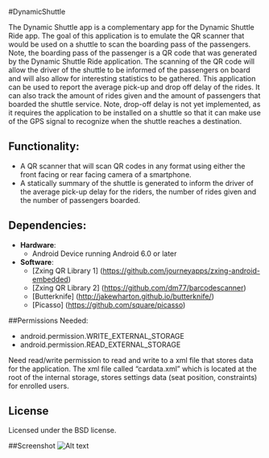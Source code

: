 #DynamicShuttle

The Dynamic Shuttle app is a complementary app for the Dynamic Shuttle Ride app. The goal of this application is to emulate the QR scanner that would be used on a shuttle to scan the boarding pass of the passengers. Note, the boarding pass of the passenger is a QR code that was generated by the Dynamic Shuttle Ride application. The scanning of the QR code will allow the driver of the shuttle to be informed of the passengers on board and will also allow for interesting statistics to be gathered. This application can be used to report the average pick-up and drop off delay of the rides. It can also track the amount of rides given and the amount of passengers that boarded the shuttle service. Note, drop-off delay is not yet implemented, as it requires the application to be installed on a shuttle so that it can make use of the GPS signal to recognize when the shuttle reaches a destination. 

## Functionality:
* A QR scanner that will scan QR codes in any format using either the front facing or rear facing camera of a smartphone.
* A statically summary of the shuttle is generated to inform the driver of the average pick-up delay for the riders, the number of rides given and the number of passengers boarded. 


## Dependencies:
- **Hardware**:
  - Android Device running Android 6.0 or later
- **Software**: 
  - [Zxing QR Library 1] (https://github.com/journeyapps/zxing-android-embedded)
  - [Zxing QR Library 2] (https://github.com/dm77/barcodescanner)
  - [Butterknife] (http://jakewharton.github.io/butterknife/)
  - [Picasso] (https://github.com/square/picasso)



##Permissions Needed:
- android.permission.WRITE_EXTERNAL_STORAGE
- android.permission.READ_EXTERNAL_STORAGE


Need read/write permission to read and write to a xml file that stores data for the application. The xml file called “cardata.xml” which is located at the root of the internal storage, stores settings data (seat position, constraints) for enrolled users.

## License
Licensed under the BSD license.

##Screenshot
![Alt text](https://github.com/Keyurpatel93/DynamicShuttle-/blob/master/DynamicShuttle.png?raw=true "Screenshot")
